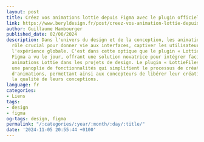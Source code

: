 ```yaml
---
layout: post
title: Créez vos animations lottie depuis Figma avec le plugin officiel LottieFiles
link: https://www.beryldesign.fr/post/creez-vos-animation-lottie-depuis-figma-avec-le-plugin-officiel-lottiefiles
author: Guillaume Hambourger
published_date: 02/06/2024
description: Dans l'univers du design et de la conception, les animations jouent un
  rôle crucial pour donner vie aux interfaces, captiver les utilisateurs et améliorer
  l'expérience globale. C'est dans cette optique que le plugin « LottieFiles » pour
  Figma a vu le jour, offrant une solution novatrice pour intégrer facilement des
  animations Lottie dans les projets de design. Le plugin « LottieFiles » propose
  une panoplie de fonctionnalités qui simplifient le processus de création et d'intégration
  d'animations, permettant ainsi aux concepteurs de libérer leur créativité et d'améliorer
  la qualité de leurs conceptions.
language: fr
categories:
- Liens
tags:
- design
- figma
og-tags: design, figma
permalink: "/:categories/:year/:month/:day/:title/"
date: '2024-11-05 20:55:44 +0100'
---
```

